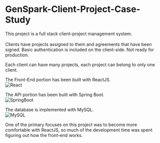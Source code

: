# GenSpark-Client-Project-Case-Study
This project is a full stack client-project management system.<br /> <br />
Clients have projects assigned to them and agreements that have been signed.
Basic authentication is included on the client-side. Not ready for production.

Each client can have many projects, each project can belong to only one client.

The Front-End portion has been built with ReactJS.<br />
![React](https://user-images.githubusercontent.com/109172533/196455142-f067dff2-a4d9-4a0a-ac78-a4bc000146d5.png)



The API portion has been built with Spring Boot.<br />
![SpringBoot](https://user-images.githubusercontent.com/109172533/196455177-b6cf6b4c-05e2-489f-868c-77ad47051521.png)



The database is implemented with MySQL.<br />
![MySQL](https://user-images.githubusercontent.com/109172533/196455213-44ad6da9-5df8-4ed1-b078-cf5650164ab1.png)

One of the primary focuses on this project was to become more comfortable with ReactJS,
so much of the development time was spent figuring out how the front-end works.
